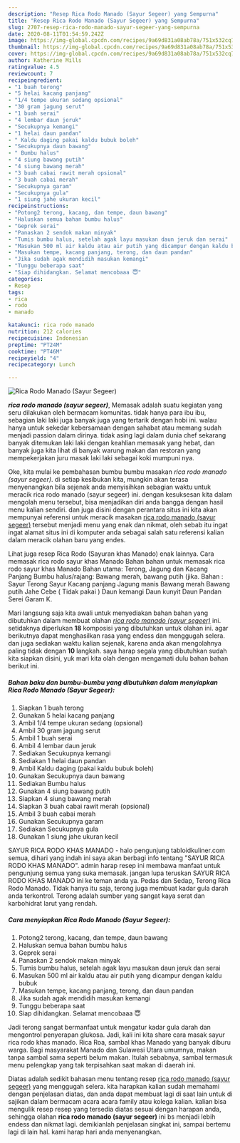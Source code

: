 ```yaml
---
description: "Resep Rica Rodo Manado (Sayur Segeer) yang Sempurna"
title: "Resep Rica Rodo Manado (Sayur Segeer) yang Sempurna"
slug: 2707-resep-rica-rodo-manado-sayur-segeer-yang-sempurna
date: 2020-08-11T01:54:59.242Z
image: https://img-global.cpcdn.com/recipes/9a69d831a08ab78a/751x532cq70/rica-rodo-manado-sayur-segeer-foto-resep-utama.jpg
thumbnail: https://img-global.cpcdn.com/recipes/9a69d831a08ab78a/751x532cq70/rica-rodo-manado-sayur-segeer-foto-resep-utama.jpg
cover: https://img-global.cpcdn.com/recipes/9a69d831a08ab78a/751x532cq70/rica-rodo-manado-sayur-segeer-foto-resep-utama.jpg
author: Katherine Mills
ratingvalue: 4.5
reviewcount: 7
recipeingredient:
- "1 buah terong"
- "5 helai kacang panjang"
- "1/4 tempe ukuran sedang opsional"
- "30 gram jagung serut"
- "1 buah serai"
- "4 lembar daun jeruk"
- "Secukupnya kemangi"
- "1 helai daun pandan"
- " Kaldu daging pakai kaldu bubuk boleh"
- "Secukupnya daun bawang"
- " Bumbu halus"
- "4 siung bawang putih"
- "4 siung bawang merah"
- "3 buah cabai rawit merah opsional"
- "3 buah cabai merah"
- "Secukupnya garam"
- "Secukupnya gula"
- "1 siung jahe ukuran kecil"
recipeinstructions:
- "Potong2 terong, kacang, dan tempe, daun bawang"
- "Haluskan semua bahan bumbu halus"
- "Geprek serai"
- "Panaskan 2 sendok makan minyak"
- "Tumis bumbu halus, setelah agak layu masukan daun jeruk dan serai"
- "Masukan 500 ml air kaldu atau air putih yang dicampur dengan kaldu bubuk"
- "Masukan tempe, kacang panjang, terong, dan daun pandan"
- "Jika sudah agak mendidih masukan kemangi"
- "Tunggu beberapa saat"
- "Siap dihidangkan. Selamat mencobaaa 😇"
categories:
- Resep
tags:
- rica
- rodo
- manado

katakunci: rica rodo manado 
nutrition: 212 calories
recipecuisine: Indonesian
preptime: "PT24M"
cooktime: "PT46M"
recipeyield: "4"
recipecategory: Lunch

---
```



![Rica Rodo Manado (Sayur Segeer)](https://img-global.cpcdn.com/recipes/9a69d831a08ab78a/751x532cq70/rica-rodo-manado-sayur-segeer-foto-resep-utama.jpg)

<b><i>rica rodo manado (sayur segeer)</i></b>, Memasak adalah suatu kegiatan yang seru dilakukan oleh bermacam komunitas. tidak hanya para ibu ibu, sebagian laki laki juga banyak juga yang tertarik dengan hobi ini. walau hanya untuk sekedar kebersamaan dengan sahabat atau memang sudah menjadi passion dalam dirinya. tidak asing lagi dalam dunia chef sekarang banyak ditemukan laki laki dengan keahlian memasak yang hebat, dan banyak juga kita lihat di banyak warung makan dan restoran yang mempekerjakan juru masak laki laki sebagai koki mumpuni nya.

Oke, kita mulai ke pembahasan bumbu bumbu masakan <i>rica rodo manado (sayur segeer)</i>. di setiap kesibukan kita, mungkin akan terasa menyenangkan bila sejenak anda menyisihkan sebagian waktu untuk meracik rica rodo manado (sayur segeer) ini. dengan kesuksesan kita dalam mengolah menu tersebut, bisa menjadikan diri anda bangga dengan hasil menu kalian sendiri. dan juga disini dengan perantara situs ini kita akan mempunyai referensi untuk meracik masakan <u>rica rodo manado (sayur segeer)</u> tersebut menjadi menu yang enak dan nikmat, oleh sebab itu ingat ingat alamat situs ini di komputer anda sebagai salah satu referensi kalian dalam meracik olahan baru yang endes.

Lihat juga resep Rica Rodo (Sayuran khas Manado) enak lainnya. Cara memasak rica rodo sayur khas Manado Bahan bahan untuk memasak rica rodo sayur khas Manado Bahan utama: Terong, Jagung dan Kacang Panjang Bumbu halus/rajang: Bawang merah, bawang putih (jika. Bahan : Sayur Terong Sayur Kacang panjang Jagung manis Bawang merah Bawang putih Jahe Cebe ( Tidak pakai ) Daun kemangi Daun kunyit Daun Pandan Serei Garam K.


Mari langsung saja kita awali untuk menyediakan bahan bahan yang dibutuhkan dalam membuat olahan <u><i>rica rodo manado (sayur segeer)</i></u> ini. setidaknya diperlukan <b>18</b> komposisi yang dibutuhkan untuk olahan ini. agar berikutnya dapat menghasilkan rasa yang endess dan menggugah selera. dan juga sediakan waktu kalian sejenak, karena anda akan mengolahnya paling tidak dengan <b>10</b> langkah. saya harap segala yang dibutuhkan sudah kita siapkan disini, yuk mari kita olah dengan mengamati dulu bahan bahan berikut ini.

<!--inarticleads1-->

##### Bahan baku dan bumbu-bumbu yang dibutuhkan dalam menyiapkan Rica Rodo Manado (Sayur Segeer):

1. Siapkan 1 buah terong
1. Gunakan 5 helai kacang panjang
1. Ambil 1/4 tempe ukuran sedang (opsional)
1. Ambil 30 gram jagung serut
1. Ambil 1 buah serai
1. Ambil 4 lembar daun jeruk
1. Sediakan Secukupnya kemangi
1. Sediakan 1 helai daun pandan
1. Ambil  Kaldu daging (pakai kaldu bubuk boleh)
1. Gunakan Secukupnya daun bawang
1. Sediakan  Bumbu halus
1. Gunakan 4 siung bawang putih
1. Siapkan 4 siung bawang merah
1. Siapkan 3 buah cabai rawit merah (opsional)
1. Ambil 3 buah cabai merah
1. Gunakan Secukupnya garam
1. Sediakan Secukupnya gula
1. Gunakan 1 siung jahe ukuran kecil


SAYUR RICA RODO KHAS MANADO - halo pengunjung tabloidkuliner.com semua, dihari yang indah ini saya akan berbagi info tentang &#34;SAYUR RICA RODO KHAS MANADO&#34;. admin harap resep ini membawa manfaat untuk pengunjung semua yang suka memasak. jangan lupa teruskan SAYUR RICA RODO KHAS MANADO ini ke teman anda ya. Pedas dan Sedap, Terong Rica Rodo Manado. Tidak hanya itu saja, terong juga membuat kadar gula darah anda terkontrol. Terong adalah sumber yang sangat kaya serat dan karbohidrat larut yang rendah. 

<!--inarticleads2-->

##### Cara menyiapkan Rica Rodo Manado (Sayur Segeer):

1. Potong2 terong, kacang, dan tempe, daun bawang
1. Haluskan semua bahan bumbu halus
1. Geprek serai
1. Panaskan 2 sendok makan minyak
1. Tumis bumbu halus, setelah agak layu masukan daun jeruk dan serai
1. Masukan 500 ml air kaldu atau air putih yang dicampur dengan kaldu bubuk
1. Masukan tempe, kacang panjang, terong, dan daun pandan
1. Jika sudah agak mendidih masukan kemangi
1. Tunggu beberapa saat
1. Siap dihidangkan. Selamat mencobaaa 😇


Jadi terong sangat bermanfaat untuk mengatur kadar gula darah dan mengontrol penyerapan glukosa. Jadi, kali ini kita share cara masak sayur rica rodo khas manado. Rica Roa, sambal khas Manado yang banyak diburu warga. Bagi masyarakat Manado dan Sulawesi Utara umumnya, makan tanpa sambal sama seperti belum makan. Itulah sebabnya, sambal termasuk menu pelengkap yang tak terpisahkan saat makan di daerah ini. 

Diatas adalah sedikit bahasan menu tentang resep <u>rica rodo manado (sayur segeer)</u> yang menggugah selera. kita harapkan kalian sudah memahami dengan penjelasan diatas, dan anda dapat membuat lagi di saat lain untuk di sajikan dalam bermacam acara acara family atau kolega kalian. kalian bisa mengulik resep resep yang tersedia diatas sesuai dengan harapan anda, sehingga olahan <b>rica rodo manado (sayur segeer)</b> ini bs menjadi lebih endess dan nikmat lagi. demikianlah penjelasan singkat ini, sampai bertemu lagi di lain hal. kami harap hari anda menyenangkan.

